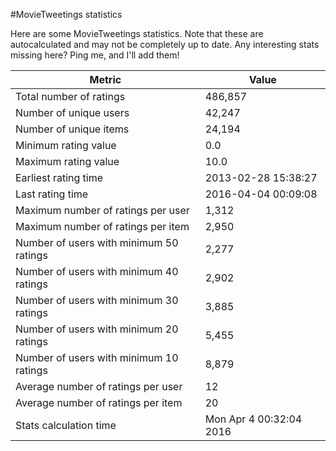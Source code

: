 #MovieTweetings statistics

Here are some MovieTweetings statistics. Note that these are autocalculated and may not be completely up to date. Any interesting stats missing here? Ping me, and I'll add them!

Metric | Value
--- | ---
Total number of ratings                 | 486,857
Number of unique users                  | 42,247
Number of unique items                  | 24,194
Minimum rating value                    | 0.0
Maximum rating value                    | 10.0
Earliest rating time                    | 2013-02-28 15:38:27
Last rating time                        | 2016-04-04 00:09:08
Maximum number of ratings per user      | 1,312
Maximum number of ratings per item      | 2,950
Number of users with minimum 50 ratings | 2,277
Number of users with minimum 40 ratings | 2,902
Number of users with minimum 30 ratings | 3,885
Number of users with minimum 20 ratings | 5,455
Number of users with minimum 10 ratings | 8,879
Average number of ratings per user      | 12
Average number of ratings per item      | 20
Stats calculation time                  | Mon Apr  4 00:32:04 2016

